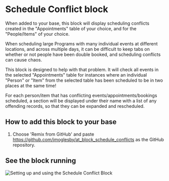 # Schedule Conflict block

When added to your base, this block will display scheduling conflicts created in the "Appointments"
table of your choice, and for the "People/Items" of your choice.

When scheduling large Programs with many individual events at different locations, and across
multiple days, it can be difficult to keep tabs on whether or not people have been double booked,
and scheduling conflicts can cause chaos.

This block is designed to help with that problem. It will check all events in the selected
"Appointments" table for instances where an individual "Person" or "Item" from the selected table
has been scheduled to be in two places at the same time!

For each person/item that has conflicting events/appointments/bookings scheduled, a section will be
displayed under their name with a list of any offending records, so that they can be expanded and
rescheduled.

## How to add this block to your base

1. Choose 'Remix from GitHub' and paste https://github.com/jmoglesby/at_block_schedule_conflicts as the GitHub repository.

## See the block running

![Setting up and using the Schedule Conflict Block](media/sched_conflict_block.gif)
